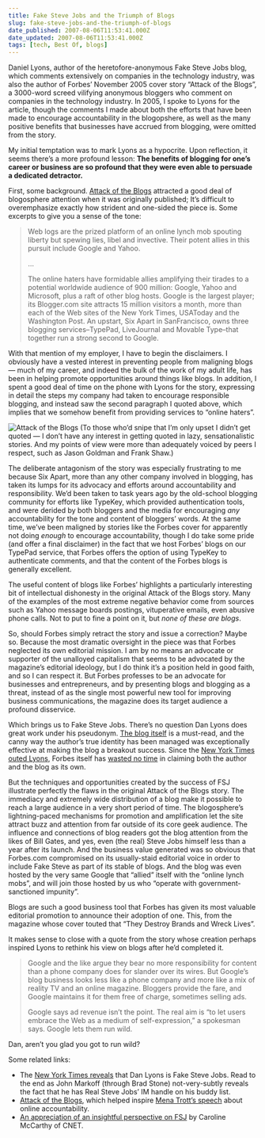 ```yaml
---
title: Fake Steve Jobs and the Triumph of Blogs
slug: fake-steve-jobs-and-the-triumph-of-blogs
date_published: 2007-08-06T11:53:41.000Z
date_updated: 2007-08-06T11:53:41.000Z
tags: [tech, Best Of, blogs]
---
```


Daniel Lyons, author of the heretofore-anonymous Fake Steve Jobs blog, which comments extensively on companies in the technology industry, was also the author of Forbes’ November 2005 cover story “Attack of the Blogs”, a 3000-word screed vilifying anonymous bloggers who comment on companies in the technology industry. In 2005, I spoke to Lyons for the article, though the comments I made about both the efforts that have been made to encourage accountability in the blogopshere, as well as the many positive benefits that businesses have accrued from blogging, were omitted from the story.

My initial temptation was to mark Lyons as a hypocrite. Upon reflection, it seems there’s a more profound lesson: **The benefits of blogging for one’s career or business are so profound that they were even able to persuade a dedicated detractor.**

First, some background. [Attack of the Blogs](http://www.forbes.com/forbes/2005/1114/128_print.html) attracted a good deal of blogosphere attention when it was originally published; It’s difficult to overemphasize exactly how strident and one-sided the piece is. Some excerpts to give you a sense of the tone:

> Web logs are the prized platform of an online lynch mob spouting liberty but spewing lies, libel and invective. Their potent allies in this pursuit include Google and Yahoo.
> 
> …
> 
> The online haters have formidable allies amplifying their tirades to a potential worldwide audience of 900 million: Google, Yahoo and Microsoft, plus a raft of other blog hosts. Google is the largest player; its Blogger.com site attracts 15 million visitors a month, more than each of the Web sites of the New York Times, USAToday and the Washington Post. An upstart, Six Apart in SanFrancisco, owns three blogging services–TypePad, LiveJournal and Movable Type–that together run a strong second to Google.

With that mention of my employer, I have to begin the disclaimers. I obviously have a vested interest in preventing people from maligning blogs — much of my career, and indeed the bulk of the work of my adult life, has been in helping promote opportunities around things like blogs. In addition, I spent a good deal of time on the phone with Lyons for the story, expressing in detail the steps my company had taken to encourage responsible blogging, and instead saw the second paragraph I quoted above, which implies that we somehow benefit from providing services to “online haters”.

![Attack of the Blogs](http://farm1.static.flickr.com/24/61736723_e80bd63f06_m.jpg) (To those who’d snipe that I’m only upset I didn’t get quoted — I don’t have any interest in getting quoted in lazy, sensationalistic stories. And my points of view were more than adequately voiced by peers I respect, such as Jason Goldman and Frank Shaw.)

The deliberate antagonism of the story was especially frustrating to me because Six Apart, more than any other company involved in blogging, has taken its lumps for its advocacy and efforts around accountability and responsibility. We’d been taken to task years ago by the old-school blogging community for efforts like TypeKey, which provided authentication tools, and were derided by both bloggers and the media for encouraging *any* accountability for the tone and content of bloggers’ words. At the same time, we’ve been maligned by stories like the Forbes cover for apparently not doing *enough* to encourage accountability, though I do take some pride (and offer a final disclaimer) in the fact that we host Forbes’ blogs on our TypePad service, that Forbes offers the option of using TypeKey to authenticate comments, and that the content of the Forbes blogs is generally excellent.

The useful content of blogs like Forbes’ highlights a particularly interesting bit of intellectual dishonesty in the original Attack of the Blogs story. Many of the examples of the most extreme negative behavior come from sources such as Yahoo message boards postings, vituperative emails, even abusive phone calls. Not to put to fine a point on it, but *none of these are blogs*.

So, should Forbes simply retract the story and issue a correction? Maybe so. Because the most dramatic oversight in the piece was that Forbes neglected its own editorial mission. I am by no means an advocate or supporter of the unalloyed capitalism that seems to be advocated by the magazine’s editorial ideology, but I do think it’s a position held in good faith, and so I can respect it. But Forbes professes to be an advocate for businesses and entrepreneurs, and by presenting blogs and blogging as a threat, instead of as the single most powerful new tool for improving business communications, the magazine does its target audience a profound disservice.

Which brings us to Fake Steve Jobs. There’s no question Dan Lyons does great work under his pseudonym. [The blog itself](http://fakesteve.blogspot.com/) is a must-read, and the canny way the author’s true identity has been managed was exceptionally effective at making the blog a breakout success. Since the [New York Times outed Lyons](http://www.nytimes.com/2007/08/06/technology/06steve.html?ei=5124&amp;en=df82de5e78cf8dc0&amp;ex=1344052800&amp;adxnnl=1&amp;partner=permalink&amp;exprod=permalink&amp;adxnnlx=1186361631-dGM8pd82BsPiZA5CgYfDuw), Forbes itself has [wasted no time](http://www.forbes.com/home/technology/2007/08/05/fsj-blog-apple-biz-media-cx_pm_0805fsj.html) in claiming both the author and the blog as its own.

But the techniques and opportunities created by the success of FSJ illustrate perfectly the flaws in the original Attack of the Blogs story. The immediacy and extremely wide distribution of a blog make it possible to reach a large audience in a very short period of time. The blogosphere’s lightning-paced mechanisms for promotion and amplification let the site attract buzz and attention from far outside of its core geek audience. The influence and connections of blog readers got the blog attention from the likes of Bill Gates, and yes, even (the real) Steve Jobs himself less than a year after its launch. And the business value generated was so obvious that Forbes.com compromised on its usually-staid editorial voice in order to include Fake Steve as part of its stable of blogs. And the blog was even hosted by the very same Google that “allied” itself with the “online lynch mobs”, and will join those hosted by us who “operate with government-sanctioned impunity”.

Blogs are such a good business tool that Forbes has given its most valuable editorial promotion to announce their adoption of one. This, from the magazine whose cover touted that “They Destroy Brands and Wreck Lives”.

It makes sense to close with a quote from the story whose creation perhaps inspired Lyons to rethink his view on blogs after he’d completed it.

> Google and the like argue they bear no more responsibility for content than a phone company does for slander over its wires. But Google’s blog business looks less like a phone company and more like a mix of reality TV and an online magazine. Bloggers provide the fare, and Google maintains it for them free of charge, sometimes selling ads.
> 
> Google says ad revenue isn’t the point. The real aim is “to let users embrace the Web as a medium of self-expression,” a spokesman says. Google lets them run wild.

Dan, aren’t you glad you got to run wild?

Some related links:

- The [New York Times reveals](http://www.nytimes.com/2007/08/06/technology/06steve.html?ei=5124&amp;en=df82de5e78cf8dc0&amp;ex=1344052800&amp;adxnnl=1&amp;partner=permalink&amp;exprod=permalink&amp;adxnnlx=1186361631-dGM8pd82BsPiZA5CgYfDuw) that Dan Lyons is Fake Steve Jobs. Read to the end as John Markoff (through Brad Stone) not-very-subtly reveals the fact that he has Real Steve Jobs’ IM handle on his buddy list.
- [Attack of the Blogs](http://www.forbes.com/forbes/2005/1114/128_print.html), which helped inspire [Mena Trott’s speech](http://www.sixapart.com/about/corner/2005/12/mena_trott_impl.html) about online accountability.
- [An appreciation of an insightful perspective on FSJ](/2007/07/the-anonymous-satirist.html) by Caroline McCarthy of CNET.
